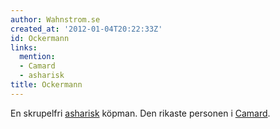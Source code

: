 ```yaml
---
author: Wahnstrom.se
created_at: '2012-01-04T20:22:33Z'
id: Ockermann
links:
  mention:
  - Camard
  - asharisk
title: Ockermann
---
```


En skrupelfri [asharisk] köpman. Den rikaste personen i [Camard].

  [asharisk]: asharisk
  [Camard]: Camard
